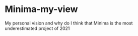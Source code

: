 # Minima-my-view
My personal vision and why do I think that Minima is the most underestimated project of 2021 
